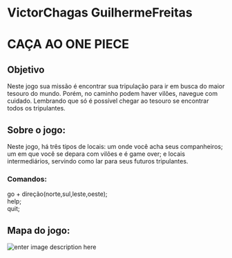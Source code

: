 # VictorChagas GuilhermeFreitas
# CAÇA AO ONE PIECE




## Objetivo
Neste jogo sua missão é encontrar sua tripulação para ir em busca do maior tesouro do mundo. Porém, no caminho podem haver vilões, navegue com cuidado. Lembrando que só é possível chegar ao tesouro se encontrar todos os tripulantes.


## Sobre o jogo:
Neste jogo, há três tipos de locais: um onde você acha seus companheiros; um em que você se depara com vilões e é game over; e locais intermediários, servindo como lar para seus futuros tripulantes.

### Comandos:
go + direção(norte,sul,leste,oeste);<br />
help;<br />
quit;



## Mapa do jogo:
![enter image description here](https://cdn.discordapp.com/attachments/892139028583964753/1023369947033903205/onepiece.jpg)


